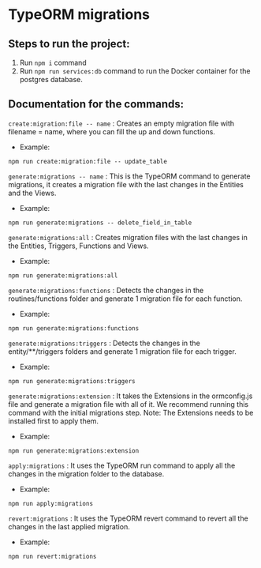 # TypeORM migrations

## Steps to run the project:

1. Run `npm i` command
2. Run `npm run services:db` command to run the Docker container for the postgres database.

## Documentation for the commands:

`create:migration:file -- name` : Creates an empty migration file with filename = name, where you can fill the up and down functions.
- Example:
```
npm run create:migration:file -- update_table 
```

`generate:migrations -- name` : This is the TypeORM command to generate migrations, it creates a migration file with the last changes in the Entities and the Views.
- Example:
```
npm run generate:migrations -- delete_field_in_table 
```

`generate:migrations:all` : Creates migration files with the last changes in the Entities, Triggers, Functions and Views.
- Example:
```
npm run generate:migrations:all 
```

`generate:migrations:functions` : Detects the changes in the routines/functions folder and generate 1 migration file for each function.
- Example:
```
npm run generate:migrations:functions 
```

`generate:migrations:triggers` : Detects the changes in the entity/**/triggers folders and generate 1 migration file for each trigger.
- Example:
```
npm run generate:migrations:triggers 
```

`generate:migrations:extension` : It takes the Extensions in the ormconfig.js file and generate a migration file with all of it. We recommend running this command with the initial migrations step. Note: The Extensions needs to be installed first to apply them.
- Example:
```
npm run generate:migrations:extension 
```

`apply:migrations` : It uses the TypeORM run command to apply all the changes in the migration folder to the database.
- Example:
```
npm run apply:migrations 
```

`revert:migrations` : It uses the TypeORM revert command to revert all the changes in the last applied migration.
- Example:
```
npm run revert:migrations 
```